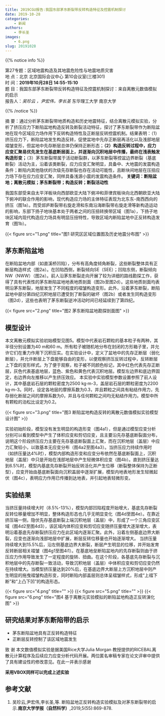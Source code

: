 ```yaml
---
title: 2019CGU报告:我国东部茅东断裂带反转构造特征及控震机制探讨
date: 2019-10-28
categories:
    - 新闻
authors:
    - 李长圣
images:
    - 6.png
slug: 20191028
---
```


{{% notice info %}}
  
第27专题：区域地震构造及其地震危险性与地震地质灾害  
地  点：北京 北京国际会议中心 第10会议室(三楼301)  
时  间：**2019年10月28日 14:55-15:10**  
题  目：我国东部茅东断裂带反转构造特征及控震机制探讨：来自离散元数值模拟的启示  
报告人：*吴珍云 ，尹宏伟，李长圣* 东华理工大学 南京大学  

{{% /notice %}}

摘  要：通过分析茅东断裂带地质构造和历史地震特征，结合离散元模拟实验，分析了挤压应力下断陷盆地构造反转及断裂活动特征，探讨了茅东断裂带作为断陷盆地在现今区域应力场作用下反转构造特性及正断层反转控震机制。结果表明：（1）挤压应力下，断陷盆地发生构造反转，促使盆地中先存正断层再活化以及浅部地层褶皱变形，但盆地中先存断层总体仍保持正断形态；**（2）构造反转过程中，应力应变汇聚易优先发生在基底断层面上，并逐渐向沉积地层中传播，最终在浅表触发构造形变；**（3）茅东断裂带属于活动断裂群，以茅东断裂等控盆边界断裂（基底断裂）活动为主，沿着该类断裂，应力应变汇聚明显，具备中、大地震的发震构造条件；断陷内其他隐伏的次级先存断裂也存在活动可能性，且断块间地层在压扭应力场下存在应力应变汇聚，同样具备浅源小震的发震构造条件。
**关键词：断陷盆地；离散元模拟；茅东断裂带；构造反转；断裂活动性**


我国东部受来自太平洋板块向西部欧亚大陆下俯冲和菲律宾板块向北西朝欧亚大陆下俯冲的联合作用的影响，现代构造应力场的主体特征表现为北东东-南西西向的挤压（图1a）。而受郯庐断裂带右旋走滑和东南沿海断裂带右旋走滑等新构造运动的影响，东部下扬子地块基本处于两者之间的压扭转换带区域（图1a），下扬子地块区域内现代构造应力场具有明显压扭特性，导致区域内断陷盆地中正反转构造发育（图1b）。


{{< figure src="1.png" title="图1 研究区区域位置图及历史地震分布图"  >}}

## 茅东断陷盆地

在断陷盆地内部（如直溪桥凹陷），分布有高角度倾角断裂，这些断裂整体具有正断层构造样式（图2a）。在凹陷西侧，断裂倾向SE（SEE）；凹陷东侧，断裂倾向NW（NWW）（图2a）。前人沿茅东断裂走向开展了较为详细的路线勘探工作，获得了具有代表性的茅东断陷盆地地表地质剖面（图2b至图2d）。这些地质剖面均表明沿茅东断裂，地层发生了不同程度的褶皱构造变形。此外，沿着茅东断裂，断陷盆地中部分第四纪沉积地层已遭受到了断裂的破坏（图2b）或者发生同构造变形（图2d），这些也表明了茅东断裂逆冲活动时间已经延续到了第四纪。


{{< figure src="2.png" title="图2 茅东断陷盆地勘探剖面图"  >}}

## 模型设计

本文离散元模拟实验初始模型见图5。模型中代表岩石颗粒的基本粒子有两种，其半径分别设置为40 m和60 m。所有粒子被随机地分布在封闭的方形箱子里，并允许它们在重力作用下沉积压实。在实验设计中，定义了盆地中的先存正断层（弱化断层），并允许断层上下盘能够自由的变形，以便观察挤压反转过程中，反转断层上下盘的变形样式。为了便于观察，粒子被不同颜色标记，其中红色代表先存正断层，灰色代表基底地层，蓝色、紫色和黄色代表沉积地层。模型左边界和底边界固定，右边界向左推移以产生挤压效应。
本实验中实验模型参数设置参照了前人设计，其中基底岩石层的颗粒密度为2500 kg·m-3，盖层岩石层的颗粒密度为2200 kg·m-3。同时，设定各地层的摩擦系数为0.3，并且颗粒之间具有粘结作用力，先存弱化断层之间的摩擦系数为0，并且与任何颗粒之间均无粘结作用力。模型中所有颗粒的泊松比设定为0.2。

{{< figure src="3.png" title="图3 断陷盆地构造反转的离散元数值模拟实验模型设计图"  >}}

实验初始阶段，模型没有发生明显的构造形变（图4a1），但是通过模型应变分析分别可以看到模型中产生了体积应变和剪切应变，且主要沿先存基底断裂面分布，说明这个阶段挤压应力主要在先存基底断裂面上汇聚，而在沉积地层（盖层）中应力汇聚较小，以致基本无应变分布（图4a2至图4a3）。当挤压应力持续作用时（如挤压量达4%时），模型内部构造形变和应变分布依然在基底断裂面上，沉积地层（盖层）中只是开始在浅部地层中产生轻微体积应变（图4b）。直到挤压量达到6.5%时，模型内基底先存断裂开始反转活化并产生位移（断裂整体保持为正断型），应变开始由基底断裂面向沉积盖层中逐渐扩展，模型内地表地形发生轻微起伏（图4c），表明应力作用已传播到达地表，并引起地表轻微形变。

## 实验结果

当挤压量持续增大时（8.5%-13%），模型内部凹陷程度开始增大，基底先存断裂反转位移量增加不明显，整体构造形态也几乎无明显变化（图4d至图4e）。在靠近挤压端一侧，隐伏先存基底断裂上端沉积地层（盖层）中，形成了一个三角应变区域（图4d2至图4d3），该区域内体积应变和剪切应变随挤压量增大逐渐增大，表明沿着基底先存断裂挤压应力在此区域内逐渐汇聚。此外，沿着左侧基底边界大断裂，应变也逐渐向浅部地层中扩展，断层反转位移量也开始逐渐增大。
当挤压量持续增大到15.5%后，沿左侧基底边界大断裂，断层产生明显的位移，并开始发育反转断层相关褶皱（图4g1至图4i1）。在基底地垒断陷盆地内的先存断裂则由于挤压应力作用导致发生了一定程度的旋转、扭曲。在这个阶段，各基底先存断裂与沉积地层中的先存断裂一致活动，导致沉积地层（盖层）中体积应变和剪切应变仍然在持续增大。当模型挤压量达到20%后，在基底边界大断层上方沉积地层中则产生明显的拖曳褶皱构造形变，同时断陷内部盖层则总体呈褶皱样式，形成“上褶下断”和“上凸下凹”的构造形态。



{{< figure src="4.png" title=""  >}}
{{< figure src="5.png" title=""  >}}
{{< figure src="6.png" title="图4 基于离散元实验模拟的断陷盆地构造正反转演化图"  >}}

## 研究结果对茅东断陷带的启示

- 茅东断陷盆地具有正反转构造特征  
- 正断层反转控制了该区域地震发生  

致 谢  本文数值模拟实验是据美国Rice大学Julia Morgan 教授提供的RICEBAL离散元计算程序及后续应力应变分析代码开展。两位匿名审稿专家在论文评审中提供了具有建设性的修改意见。在此一并表示感谢

**采用VBOX同样可以完成上述实验**

## 参考文献

1. 吴珍云,尹宏伟,李长圣,等. 断陷盆地正反转构造实验模拟及对茅东断裂带的启示.**南京大学学报（自然科学）**,2019,5(55):869-878.

